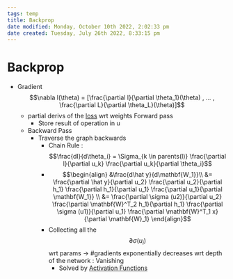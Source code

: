 ```yaml
---
tags: temp
title: Backprop
date modified: Monday, October 10th 2022, 2:02:33 pm
date created: Tuesday, July 26th 2022, 8:33:15 pm
---
```


# Backprop
- Gradient $$\nabla l(\theta) = [\frac{\partial l}{\partial \theta_1}(\theta) , … , \frac{\partial L}{\partial \theta_L}(\theta)]$$
	- partial derivs of the [loss](loss.md) wrt weights
	 Forward pass
		- Store result of operation in u
	- Backward Pass
		- Traverse the graph backwards
			- Chain Rule : $$\frac{dl}{d\theta_i} = \Sigma_{k \in parents(l)} \frac{\partial l}{\partial u_k} \frac{\partial u_k}{\partial \theta_i}$$
			- $$\begin{align} &\frac{d\hat y}{d\mathbf{W_1}}\\ &= \frac{\partial \hat y}{\partial u_2} \frac{\partial u_2}{\partial h_1} \frac{\partial h_1}{\partial u_1} \frac{\partial u_1}{\partial \mathbf{W_1}} \\ &= \frac{\partial \sigma (u2)}{\partial u_2} \frac{\partial \mathbf{W}^T_2 h_1}{\partial h_1} \frac{\partial \sigma (u1)}{\partial u_1} \frac{\partial \mathbf{W}^T_1 x}{\partial \mathbf{W}_1} \end{align}$$
			- Collecting all the $$\partial \sigma(u_i)$$ wrt params -> #gradients exponentially decreases wrt depth of the network : Vanishing
				- Solved by [Activation Functions](Activation%20Functions.md)



